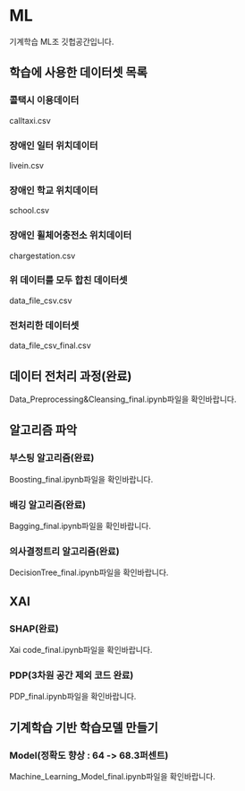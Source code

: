 # ML
기계학습 ML조 깃헙공간입니다.

## 학습에 사용한 데이터셋 목록
### 콜택시 이용데이터
calltaxi.csv
### 장애인 일터 위치데이터
livein.csv
### 장애인 학교 위치데이터
school.csv
### 장애인 휠체어충전소 위치데이터
chargestation.csv
### 위 데이터를 모두 합친 데이터셋
data_file_csv.csv
### 전처리한 데이터셋
data_file_csv_final.csv

## 데이터 전처리 과정(완료)
Data_Preprocessing&Cleansing_final.ipynb파일을 확인바랍니다.

## 알고리즘 파악
### 부스팅 알고리즘(완료)
Boosting_final.ipynb파일을 확인바랍니다.
### 배깅 알고리즘(완료)
Bagging_final.ipynb파일을 확인바랍니다.
### 의사결정트리 알고리즘(완료)
DecisionTree_final.ipynb파일을 확인바랍니다.

## XAI
### SHAP(완료)
Xai code_final.ipynb파일을 확인바랍니다.
### PDP(3차원 공간 제외 코드 완료)
PDP_final.ipynb파일을 확인바랍니다.

## 기계학습 기반 학습모델 만들기
### Model(정확도 향상 : 64 -> 68.3퍼센트)
Machine_Learning_Model_final.ipynb파일을 확인바랍니다.
